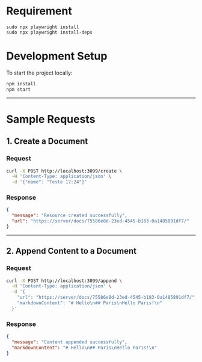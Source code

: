 # Requirement

```
sudo npx playwright install
sudo npx playwright install-deps
```


# Development Setup

To start the project locally:

```bash
npm install
npm start
```

---

# Sample Requests

## 1. Create a Document

### Request

```bash
curl -X POST http://localhost:3099/create \
  -H 'Content-Type: application/json' \
  -d '{"name": "Teste 17:24"}'
```

### Response

```json
{
  "message": "Resource created successfully",
  "url": "https://server/docs/75586e8d-23ed-4545-b183-0a1485891df7/"
}
```

---

## 2. Append Content to a Document

### Request

```bash
curl -X POST http://localhost:3099/append \
  -H 'Content-Type: application/json' \
  -d '{
    "url": "https://server/docs/75586e8d-23ed-4545-b183-0a1485891df7/",
    "markdownContent": "# Hello\n## Paris\nHello Paris!\n"
  }'
```

### Response

```json
{
  "message": "Content appended successfully",
  "markdownContent": "# Hello\n## Paris\nHello Paris!\n"
}
```
